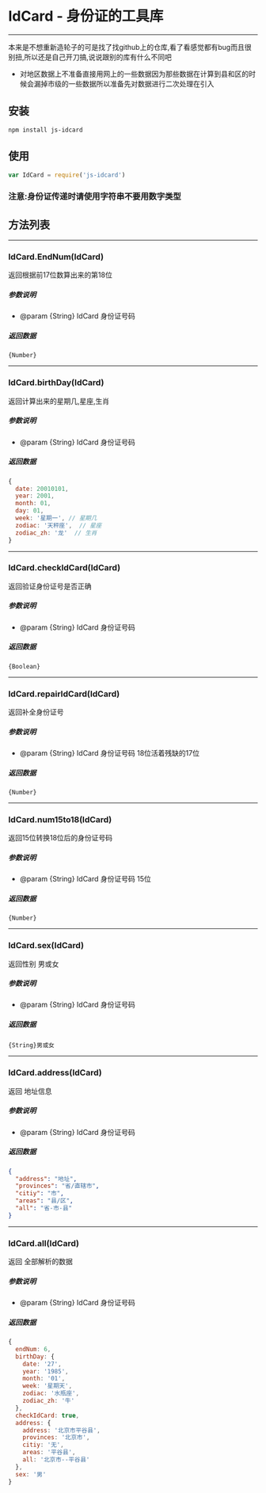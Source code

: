 # IdCard - 身份证的工具库
----
本来是不想重新造轮子的可是找了找github上的仓库,看了看感觉都有bug而且很别扭,所以还是自己开刀搞,说说跟别的库有什么不同吧
- 对地区数据上不准备直接用网上的一些数据因为那些数据在计算到县和区的时候会漏掉市级的一些数据所以准备先对数据进行二次处理在引入



## 安装
`npm install js-idcard`

## 使用
```js
var IdCard = require('js-idcard')
```

### 注意:身份证传递时请使用字符串不要用数字类型

## 方法列表
----
### IdCard.EndNum(IdCard)
返回根据前17位数算出来的第18位

##### 参数说明
- @param {String} IdCard 身份证号码

##### 返回数据
`{Number}`

----

### IdCard.birthDay(IdCard)
返回计算出来的星期几,星座,生肖

##### 参数说明
- @param {String} IdCard 身份证号码

##### 返回数据
```js
{
  date: 20010101,
  year: 2001,
  month: 01,
  day: 01,
  week: '星期一', // 星期几
  zodiac: '天秤座',  // 星座
  zodiac_zh: '龙'  // 生肖
}
```
----

### IdCard.checkIdCard(IdCard)
返回验证身份证号是否正确


##### 参数说明
- @param {String} IdCard 身份证号码

##### 返回数据
`{Boolean}`

---

### IdCard.repairIdCard(IdCard)
返回补全身份证号


##### 参数说明
- @param {String} IdCard 身份证号码 18位活着残缺的17位

##### 返回数据
`{Number}`

---

### IdCard.num15to18(IdCard)
返回15位转换18位后的身份证号码


##### 参数说明
- @param {String} IdCard 身份证号码 15位

##### 返回数据
`{Number}`

---

### IdCard.sex(IdCard)
返回性别 男或女


##### 参数说明
- @param {String} IdCard 身份证号码

##### 返回数据
`{String}男或女`

---

### IdCard.address(IdCard)
返回 地址信息


##### 参数说明
- @param {String} IdCard 身份证号码

##### 返回数据
```json
{
  "address": "地址",
  "provinces": "省/直辖市",
  "citiy": "市",
  "areas": "县/区",
  "all": "省-市-县"
}

```

---

### IdCard.all(IdCard)
返回 全部解析的数据


##### 参数说明
- @param {String} IdCard 身份证号码

##### 返回数据
```js
{
  endNum: 6,
  birthDay: {
    date: '27',
    year: '1985',
    month: '01',
    week: '星期天',
    zodiac: '水瓶座',
    zodiac_zh: '牛'
  },
  checkIdCard: true,
  address: {
    address: '北京市平谷县',
    provinces: '北京市',
    citiy: '无',
    areas: '平谷县',
    all: '北京市--平谷县'
  },
  sex: '男'
}

```
